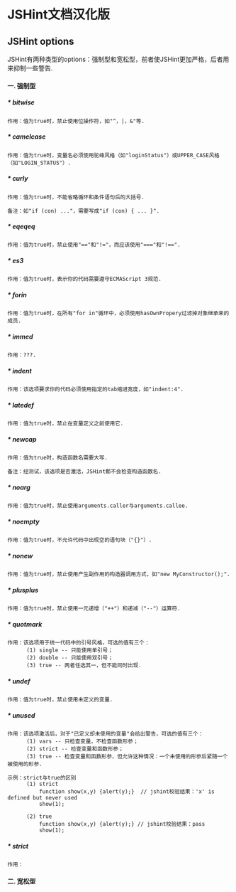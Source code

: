 JSHint文档汉化版
=================

## JSHint options

JSHint有两种类型的options：强制型和宽松型，前者使JSHint更加严格，后者用来抑制一些警告.


#### 一. 强制型
  
##### * bitwise
    
    作用：值为true时，禁止使用位操作符，如"^，|，&"等.
    
##### * camelcase
  
    作用：值为true时，变量名必须使用驼峰风格（如"loginStatus"）或UPPER_CASE风格（如"LOGIN_STATUS"）.
    
##### * curly
    
    作用：值为true时，不能省略循环和条件语句后的大括号.
    
    备注：如"if (con) ..."，需要写成"if (con) { ... }".
    
##### * eqeqeq
    
    作用：值为true时，禁止使用"=="和"!="，而应该使用"==="和"!==".
    
##### * es3
    
    作用：值为true时，表示你的代码需要遵守ECMAScript 3规范.
    
##### * forin
    
    作用：值为true时，在所有"for in"循环中，必须使用hasOwnPropery过滤掉对象继承来的成员.
    
##### * immed
    
    作用：???.
    
##### * indent
    
    作用：该选项要求你的代码必须使用指定的tab缩进宽度，如"indent:4".
    
##### * latedef
    
    作用：值为true时，禁止在变量定义之前使用它.
    
##### * newcap
    
    作用：值为true时，构造函数名需要大写. 
    
    备注：经测试，该选项是否激活，JSHint都不会检查构造函数名.
    
##### * noarg
    
    作用：值为true时，禁止使用arguments.caller与arguments.callee.
    
##### * noempty
    
    作用：值为true时，不允许代码中出现空的语句块（"{}"）.
    
##### * nonew
    
    作用：值为true时，禁止使用产生副作用的构造器调用方式，如"new MyConstructor();".
    
##### * plusplus
    
    作用：值为true时，禁止使用一元递增（"++"）和递减（"--"）运算符.
    
##### * quotmark
    
    作用：该选项用于统一代码中的引号风格，可选的值有三个：
          (1) single -- 只能使用单引号；
          (2) double -- 只能使用双引号；
          (3) true -- 两者任选其一，但不能同时出现.
    
##### * undef
    
    作用：值为true时，禁止使用未定义的变量.
    
##### * unused
    
    作用：该选项激活后，对于"已定义却未使用的变量"会给出警告，可选的值有三个：
          (1) vars -- 只检查变量，不检查函数形参；
          (2) strict -- 检查变量和函数形参；
          (3) true -- 检查变量和函数形参，但允许这种情况：一个未使用的形参后紧随一个被使用的形参.
          
    示例：strict与true的区别
          (1) strict
              function show(x,y) {alert(y);}  // jshint校验结果：'x' is defined but never used
              show(1);
          
          (2) true
              function show(x,y) {alert(y);} // jshint校验结果：pass
              show(1); 
        
##### * strict
    
    作用：
 

#### 二. 宽松型

